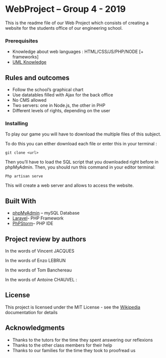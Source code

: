 # WebProject – Group 4 - 2019

This is the readme file of our Web Project which consists of creating a website for the students office of our engineering school.

### Prerequisites

-	Knowledge about web languages : HTML/CSS/JS/PHP/NODE [+ frameworks]
-	[UML Knowledge](https://en.wikipedia.org/wiki/Unified_Modeling_Language) 

## Rules and outcomes

- Follow the school’s graphical chart
- Use datatables filled with Ajax for the back office
- No CMS allowed
- Two servers: one in Node.js, the other in PHP
- Different levels of rights, depending on the user

### Installing

To play our game you will have to download the multiple files of this subject.

To do this you can either download each file or enter this in your terminal :

```
git clone <url>
```

Then you’ll have to load the SQL script that you downloaded right before in phpMyAdmin. Then, you should run this command in your editor terminal:
```
Php artisan serve
```
This will create a web server and allows to access the website.

## Built With

* [phpMyAdmin](https://www.phpmyadmin.net/) – mySQL Database
* [Laravel](https://laravel.com/)- PHP Framework
* [PhPStorm]( https://www.jetbrains.com/)– PHP IDE

## Project review by authors


In the words of Vincent JACQUES
>
In the words of Enzo LEBRUN
> 
In the words of Tom Banchereau
>
In the words of Antoine CHAUVEL :
>


## License

This project is licensed under the MIT License - see the [Wikipedia]( https://en.wikipedia.org/wiki/MIT_License) documentation for details

## Acknowledgments

* Thanks to the tutors for the time they spent answering our reflexions
* Thanks to the other class members for their help
* Thanks to our families for the time they took to proofread us
